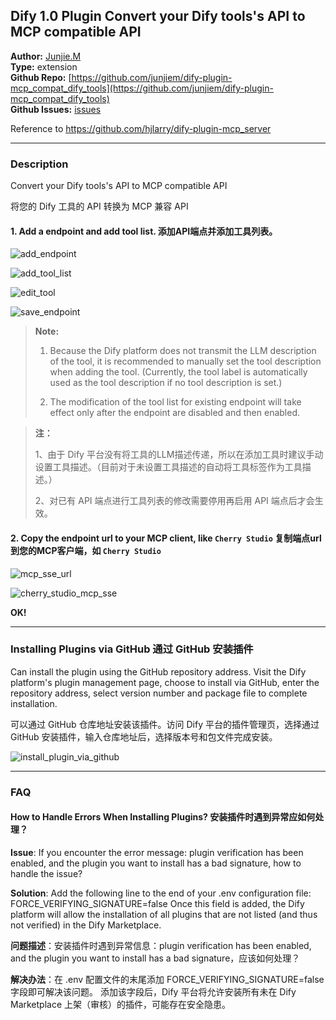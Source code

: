 ## Dify 1.0 Plugin Convert your Dify tools's API to MCP compatible API

**Author:** [Junjie.M](https://github.com/junjiem)   
**Type:** extension   
**Github Repo:** [https://github.com/junjiem/dify-plugin-mcp_compat_dify_tools](https://github.com/junjiem/dify-plugin-mcp_compat_dify_tools)   
**Github Issues:** [issues](https://github.com/junjiem/dify-plugin-mcp_compat_dify_tools/issues)  


Reference to https://github.com/hjlarry/dify-plugin-mcp_server


---


### Description


Convert your Dify tools's API to MCP compatible API

将您的 Dify 工具的 API 转换为 MCP 兼容 API

#### 1. Add a endpoint and add tool list. 添加API端点并添加工具列表。

![add_endpoint](./_assets/add_endpoint.png)

![add_tool_list](./_assets/add_tool_list.png)

![edit_tool](./_assets/edit_tool.png)

![save_endpoint](./_assets/save_endpoint.png)

> **Note:**
> 
> 1. Because the Dify platform does not transmit the LLM description of the tool, it is recommended to manually set the tool description when adding the tool. 
> (Currently, the tool label is automatically used as the tool description if no tool description is set.)
> 
> 2. The modification of the tool list for existing endpoint will take effect only after the endpoint are disabled and then enabled.
> 


> **注：**
> 
> 1、由于 Dify 平台没有将工具的LLM描述传递，所以在添加工具时建议手动设置工具描述。（目前对于未设置工具描述的自动将工具标签作为工具描述。）
> 
> 2、对已有 API 端点进行工具列表的修改需要停用再启用 API 端点后才会生效。
> 


#### 2. Copy the endpoint url to your MCP client, like `Cherry Studio` 复制端点url到您的MCP客户端，如 `Cherry Studio`

![mcp_sse_url](./_assets/mcp_sse_url.png)

![cherry_studio_mcp_sse](./_assets/cherry_studio_mcp_sse.png)

**OK!**



---



### Installing Plugins via GitHub  通过 GitHub 安装插件

Can install the plugin using the GitHub repository address. Visit the Dify platform's plugin management page, choose to install via GitHub, enter the repository address, select version number and package file to complete installation.

可以通过 GitHub 仓库地址安装该插件。访问 Dify 平台的插件管理页，选择通过 GitHub 安装插件，输入仓库地址后，选择版本号和包文件完成安装。

![install_plugin_via_github](_assets/install_plugin_via_github.png)



---



### FAQ

#### How to Handle Errors When Installing Plugins? 安装插件时遇到异常应如何处理？

**Issue**: If you encounter the error message: plugin verification has been enabled, and the plugin you want to install has a bad signature, how to handle the issue?

**Solution**: Add the following line to the end of your .env configuration file: FORCE_VERIFYING_SIGNATURE=false
Once this field is added, the Dify platform will allow the installation of all plugins that are not listed (and thus not verified) in the Dify Marketplace.

**问题描述**：安装插件时遇到异常信息：plugin verification has been enabled, and the plugin you want to install has a bad signature，应该如何处理？

**解决办法**：在 .env 配置文件的末尾添加 FORCE_VERIFYING_SIGNATURE=false 字段即可解决该问题。
添加该字段后，Dify 平台将允许安装所有未在 Dify Marketplace 上架（审核）的插件，可能存在安全隐患。
